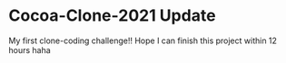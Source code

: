 # Cocoa-Clone-2021 Update

My first clone-coding challenge!!
Hope I can finish this project within 12 hours haha
